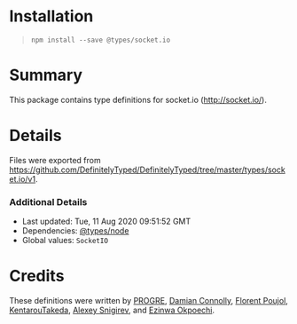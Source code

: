 # Installation
> `npm install --save @types/socket.io`

# Summary
This package contains type definitions for socket.io (http://socket.io/).

# Details
Files were exported from https://github.com/DefinitelyTyped/DefinitelyTyped/tree/master/types/socket.io/v1.

### Additional Details
 * Last updated: Tue, 11 Aug 2020 09:51:52 GMT
 * Dependencies: [@types/node](https://npmjs.com/package/@types/node)
 * Global values: `SocketIO`

# Credits
These definitions were written by [PROGRE](https://github.com/progre), [Damian Connolly](https://github.com/divillysausages), [Florent Poujol](https://github.com/florentpoujol), [KentarouTakeda](https://github.com/KentarouTakeda), [Alexey Snigirev](https://github.com/gigi), and [Ezinwa Okpoechi](https://github.com/BrainMaestro).
